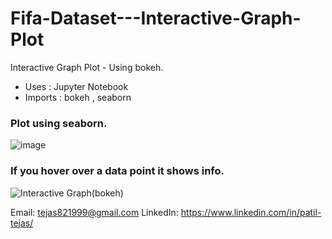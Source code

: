 # Fifa-Dataset---Interactive-Graph-Plot
Interactive Graph Plot - Using bokeh.
- Uses  : Jupyter Notebook
- Imports  : bokeh , seaborn


### Plot using seaborn.
![image](https://user-images.githubusercontent.com/49408999/125829531-e547a09c-020e-48fe-b504-5c717ae91123.png)

### If you hover over a data point it shows info.
![Interactive Graph(bokeh)](https://user-images.githubusercontent.com/49408999/125829019-7d27456b-27a8-4f1c-a784-8081f159159b.png)


Email: tejas821999@gmail.com
LinkedIn: https://www.linkedin.com/in/patil-tejas/

